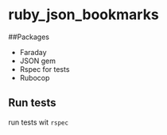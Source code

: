 # ruby_json_bookmarks

##Packages
- Faraday 
- JSON gem
- Rspec for tests
- Rubocop
## Run tests
run tests wit `rspec`
